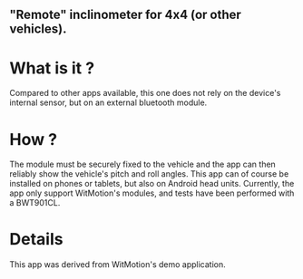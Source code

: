 ## "Remote" inclinometer for 4x4 (or other vehicles).

# What is it ?
Compared to other apps available, this one does not rely on the device's internal sensor, but on an external bluetooth module.

# How ?
The module must be securely fixed to the vehicle and the app can then reliably show the vehicle's pitch and roll angles.
This app can of course be installed on phones or tablets, but also on Android head units.
Currently, the app only support WitMotion's modules, and tests have been performed with a BWT901CL.

# Details
This app was derived from WitMotion's demo application.
